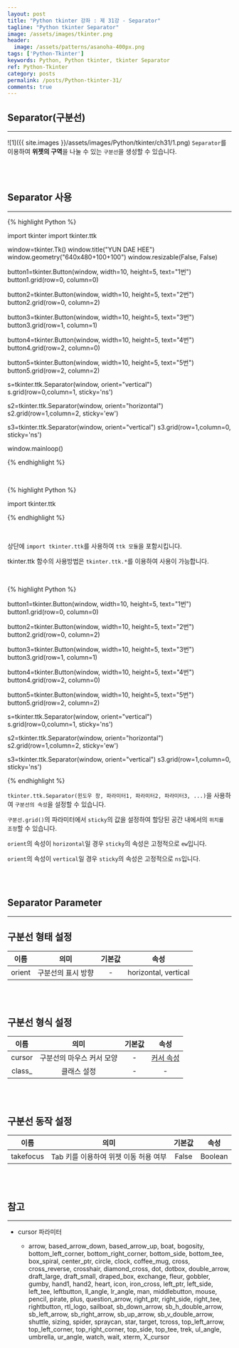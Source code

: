 ```yaml
---
layout: post
title: "Python tkinter 강좌 : 제 31강 - Separator"
tagline: "Python tkinter Separator"
image: /assets/images/tkinter.png
header:
  image: /assets/patterns/asanoha-400px.png
tags: ['Python-Tkinter']
keywords: Python, Python tkinter, tkinter Separator
ref: Python-Tkinter
category: posts
permalink: /posts/Python-tkinter-31/
comments: true
---
```


## Separator(구분선) ##
----------

![1]({{ site.images }}/assets/images/Python/tkinter/ch31/1.png)
`Separator`를 이용하여 **위젯의 구역**을 나눌 수 있는 `구분선`을 생성할 수 있습니다.

<br>
<br>

## Separator 사용 ##
----------

{% highlight Python %}

import tkinter
import tkinter.ttk

window=tkinter.Tk()
window.title("YUN DAE HEE")
window.geometry("640x480+100+100")
window.resizable(False, False)

button1=tkinter.Button(window, width=10, height=5, text="1번")
button1.grid(row=0, column=0)

button2=tkinter.Button(window, width=10, height=5, text="2번")
button2.grid(row=0, column=2)

button3=tkinter.Button(window, width=10, height=5, text="3번")	
button3.grid(row=1, column=1)
		
button4=tkinter.Button(window, width=10, height=5, text="4번")
button4.grid(row=2, column=0)
		
button5=tkinter.Button(window, width=10, height=5, text="5번")
button5.grid(row=2, column=2)

s=tkinter.ttk.Separator(window, orient="vertical")	
s.grid(row=0,column=1, sticky='ns')

s2=tkinter.ttk.Separator(window, orient="horizontal")	
s2.grid(row=1,column=2, sticky='ew')

s3=tkinter.ttk.Separator(window, orient="vertical")
s3.grid(row=1,column=0, sticky='ns')

window.mainloop()

{% endhighlight %}

<br>

{% highlight Python %}

import tkinter.ttk

{% endhighlight %}

<br>

상단에 `import tkinter.ttk`를 사용하여 `ttk 모듈`을 포함시킵니다.

tkinter.ttk 함수의 사용방법은 `tkinter.ttk.*`를 이용하여 사용이 가능합니다.

<br>

{% highlight Python %}

button1=tkinter.Button(window, width=10, height=5, text="1번")
button1.grid(row=0, column=0)

button2=tkinter.Button(window, width=10, height=5, text="2번")
button2.grid(row=0, column=2)

button3=tkinter.Button(window, width=10, height=5, text="3번")	
button3.grid(row=1, column=1)
		
button4=tkinter.Button(window, width=10, height=5, text="4번")
button4.grid(row=2, column=0)
		
button5=tkinter.Button(window, width=10, height=5, text="5번")
button5.grid(row=2, column=2)

s=tkinter.ttk.Separator(window, orient="vertical")	
s.grid(row=0,column=1, sticky='ns')

s2=tkinter.ttk.Separator(window, orient="horizontal")	
s2.grid(row=1,column=2, sticky='ew')

s3=tkinter.ttk.Separator(window, orient="vertical")
s3.grid(row=1,column=0, sticky='ns')

{% endhighlight %}


`tkinter.ttk.Separator(윈도우 창, 파라미터1, 파라미터2, 파라미터3, ...)`을 사용하여 `구분선의 속성`을 설정할 수 있습니다.

`구분선.grid()`의 파라미터에서 `sticky`의 값을 설정하여 할당된 공간 내에서의 `위치를 조정`할 수 있습니다.

`orient`의 속성이 `horizontal`일 경우 `sticky`의 속성은 고정적으로 `ew`입니다.

`orient`의 속성이 `vertical`일 경우 `sticky`의 속성은 고정적으로 `ns`입니다.

<br>
<br>

## Separator Parameter ##
----------

## 구분선 형태 설정 ##

|   이름   |                           의미                          |     기본값    |               속성                    |
|:--------:|:-------------------------------------------------------:|:-------------:|:-------------:|
|  orient |      구분선의 표시 방향   |       -     |    horizontal, vertical |


<br>
<br>

## 구분선 형식 설정 ##

|   이름   |                           의미                          |     기본값    |               속성                    |
|:--------:|:-------------------------------------------------------:|:-------------:|:-------------:|
|  cursor  |      구분선의 마우스 커서 모양                 |       -       |          [커서 속성](#reference-1)             |
|  class_  |      클래스 설정                 |       -       |      -    |  


<br>
<br>

## 구분선 동작 설정 ##


|         이름        |              의미              |         기본값        | 속성 |
|:-------------------:|:------------------------------:|:-----------------:|:----:|
|    takefocus |    Tab 키를 이용하여 위젯 이동 허용 여부  | False |  Boolean |

<br>
<br>

## 참고 ##
----------

<a id="reference-1"></a>

* cursor 파라미터

    - arrow, based_arrow_down, based_arrow_up, boat, bogosity, bottom_left_corner, bottom_right_corner, bottom_side, bottom_tee, box_spiral, center_ptr, circle, clock, coffee_mug, cross, cross_reverse, crosshair, diamond_cross, dot, dotbox, double_arrow, draft_large, draft_small, draped_box, exchange, fleur, gobbler, gumby, hand1, hand2, heart, icon, iron_cross, left_ptr, left_side, left_tee, leftbutton, ll_angle, lr_angle, man, middlebutton, mouse, pencil, pirate, plus, question_arrow, right_ptr, right_side, right_tee, rightbutton, rtl_logo, sailboat, sb_down_arrow, sb_h_double_arrow, sb_left_arrow, sb_right_arrow, sb_up_arrow, sb_v_double_arrow, shuttle, sizing, spider, spraycan, star, target, tcross, top_left_arrow, top_left_corner, top_right_corner, top_side, top_tee, trek, ul_angle, umbrella, ur_angle, watch, wait, xterm, X_cursor


